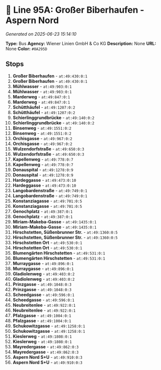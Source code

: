 # 🚌 Line 95A: Großer Biberhaufen - Aspern Nord

*Generated on 2025-06-23 15:14:10*

**Type:** Bus
**Agency:** Wiener Linien GmbH & Co KG
**Description:** None
**URL:** None
**Color:** `#0A295D`

## Stops

1. **Großer Biberhaufen** - `at:49:430:0:1`
2. **Großer Biberhaufen** - `at:49:430:0:1`
3. **Mühlwasser** - `at:49:903:0:1`
4. **Mühlwasser** - `at:49:903:0:1`
5. **Marderweg** - `at:49:847:0:1`
6. **Marderweg** - `at:49:847:0:1`
7. **Schütthäufel** - `at:49:1207:0:2`
8. **Schütthäufel** - `at:49:1207:0:2`
9. **Schierlinggrundbrücke** - `at:49:140:0:2`
10. **Schierlinggrundbrücke** - `at:49:140:0:2`
11. **Binsenweg** - `at:49:1551:0:2`
12. **Binsenweg** - `at:49:1551:0:2`
13. **Orchisgasse** - `at:49:967:0:2`
14. **Orchisgasse** - `at:49:967:0:2`
15. **Wulzendorfstraße** - `at:49:650:0:3`
16. **Wulzendorfstraße** - `at:49:650:0:3`
17. **Kapellenweg** - `at:49:778:0:7`
18. **Kapellenweg** - `at:49:778:0:7`
19. **Donauspital** - `at:49:1278:0:9`
20. **Donauspital** - `at:49:1278:0:9`
21. **Hardeggasse** - `at:49:473:0:10`
22. **Hardeggasse** - `at:49:473:0:10`
23. **Langobardenstraße** - `at:49:749:0:1`
24. **Langobardenstraße** - `at:49:749:0:1`
25. **Konstanziagasse** - `at:49:701:0:5`
26. **Konstanziagasse** - `at:49:701:0:5`
27. **Genochplatz** - `at:49:387:0:1`
28. **Genochplatz** - `at:49:387:0:1`
29. **Miriam-Makeba-Gasse** - `at:49:1435:0:1`
30. **Miriam-Makeba-Gasse** - `at:49:1435:0:1`
31. **Hirschstetten, Süßenbrunner Str.** - `at:49:1360:0:5`
32. **Hirschstetten, Süßenbrunner Str.** - `at:49:1360:0:5`
33. **Hirschstetten Ort** - `at:49:530:0:1`
34. **Hirschstetten Ort** - `at:49:530:0:1`
35. **Blumengärten Hirschstetten** - `at:49:531:0:1`
36. **Blumengärten Hirschstetten** - `at:49:531:0:1`
37. **Murraygasse** - `at:49:896:0:1`
38. **Murraygasse** - `at:49:896:0:1`
39. **Gladiolenweg** - `at:49:403:0:2`
40. **Gladiolenweg** - `at:49:403:0:2`
41. **Prinzgasse** - `at:49:1048:0:3`
42. **Prinzgasse** - `at:49:1048:0:3`
43. **Scheedgasse** - `at:49:596:0:1`
44. **Scheedgasse** - `at:49:596:0:1`
45. **Neubreitenlee** - `at:49:922:0:1`
46. **Neubreitenlee** - `at:49:922:0:1`
47. **Pfalzgasse** - `at:49:1004:0:1`
48. **Pfalzgasse** - `at:49:1004:0:1`
49. **Schukowitzgasse** - `at:49:1258:0:1`
50. **Schukowitzgasse** - `at:49:1258:0:1`
51. **Kieslerweg** - `at:49:1808:0:1`
52. **Kieslerweg** - `at:49:1808:0:1`
53. **Mayredergasse** - `at:49:862:0:3`
54. **Mayredergasse** - `at:49:862:0:3`
55. **Aspern Nord S+U** - `at:49:910:0:3`
56. **Aspern Nord S+U** - `at:49:910:0:3`